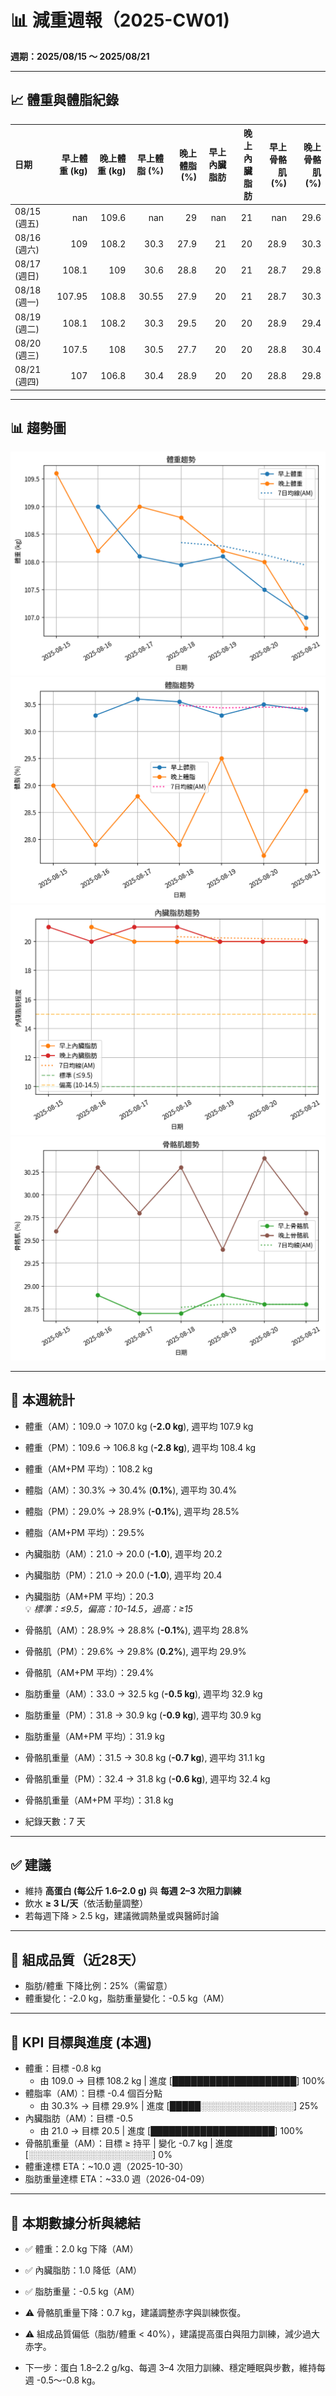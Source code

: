 # 📊 減重週報（2025-CW01)

**週期：2025/08/15 ～ 2025/08/21**  

---

## 📈 體重與體脂紀錄

| 日期         |   早上體重 (kg) |   晚上體重 (kg) |   早上體脂 (%) |   晚上體脂 (%) |   早上內臟脂肪 |   晚上內臟脂肪 |   早上骨骼肌 (%) |   晚上骨骼肌 (%) |
|:-------------|----------------:|----------------:|---------------:|---------------:|---------------:|---------------:|-----------------:|-----------------:|
| 08/15 (週五) |          nan    |           109.6 |         nan    |           29   |            nan |             21 |            nan   |             29.6 |
| 08/16 (週六) |          109    |           108.2 |          30.3  |           27.9 |             21 |             20 |             28.9 |             30.3 |
| 08/17 (週日) |          108.1  |           109   |          30.6  |           28.8 |             20 |             21 |             28.7 |             29.8 |
| 08/18 (週一) |          107.95 |           108.8 |          30.55 |           27.9 |             20 |             21 |             28.7 |             30.3 |
| 08/19 (週二) |          108.1  |           108.2 |          30.3  |           29.5 |             20 |             20 |             28.9 |             29.4 |
| 08/20 (週三) |          107.5  |           108   |          30.5  |           27.7 |             20 |             20 |             28.8 |             30.4 |
| 08/21 (週四) |          107    |           106.8 |          30.4  |           28.9 |             20 |             20 |             28.8 |             29.8 |

---

## 📊 趨勢圖

![體重趨勢](2025-CW01_weight_trend.png)
![體脂率趨勢](2025-CW01_bodyfat_trend.png)
![內臟脂肪趨勢](2025-CW01_visceral_fat_trend.png)
![骨骼肌趨勢](2025-CW01_muscle_trend.png)

---

## 📌 本週統計

- 體重（AM）：109.0 → 107.0 kg  (**-2.0 kg**), 週平均 107.9 kg  
- 體重（PM）：109.6 → 106.8 kg  (**-2.8 kg**), 週平均 108.4 kg  
- 體重（AM+PM 平均）：108.2 kg  

- 體脂（AM）：30.3% → 30.4%  (**0.1%**), 週平均 30.4%  
- 體脂（PM）：29.0% → 28.9%  (**-0.1%**), 週平均 28.5%  
- 體脂（AM+PM 平均）：29.5%  

- 內臟脂肪（AM）：21.0 → 20.0  (**-1.0**), 週平均 20.2  
- 內臟脂肪（PM）：21.0 → 20.0  (**-1.0**), 週平均 20.4  
- 內臟脂肪（AM+PM 平均）：20.3  
  💡 *標準：≤9.5，偏高：10-14.5，過高：≥15*  

- 骨骼肌（AM）：28.9% → 28.8%  (**-0.1%**), 週平均 28.8%  
- 骨骼肌（PM）：29.6% → 29.8%  (**0.2%**), 週平均 29.9%  
- 骨骼肌（AM+PM 平均）：29.4%  

- 脂肪重量（AM）：33.0 → 32.5 kg  (**-0.5 kg**), 週平均 32.9 kg  
- 脂肪重量（PM）：31.8 → 30.9 kg  (**-0.9 kg**), 週平均 30.9 kg  
- 脂肪重量（AM+PM 平均）：31.9 kg  

- 骨骼肌重量（AM）：31.5 → 30.8 kg  (**-0.7 kg**), 週平均 31.1 kg  
- 骨骼肌重量（PM）：32.4 → 31.8 kg  (**-0.6 kg**), 週平均 32.4 kg  
- 骨骼肌重量（AM+PM 平均）：31.8 kg  

- 紀錄天數：7 天

---

## ✅ 建議
- 維持 **高蛋白 (每公斤 1.6–2.0 g)** 與 **每週 2–3 次阻力訓練**  
- 飲水 **≥ 3 L/天**（依活動量調整）  
- 若每週下降 > 2.5 kg，建議微調熱量或與醫師討論  

---

## 🧪 組成品質（近28天）

- 脂肪/體重 下降比例：25%（需留意）  
- 體重變化：-2.0 kg，脂肪重量變化：-0.5 kg（AM）  

---

## 🎯 KPI 目標與進度 (本週)

- 體重：目標 -0.8 kg  
  - 由 109.0 → 目標 108.2 kg  | 進度 [████████████████████] 100%  
- 體脂率（AM）：目標 -0.4 個百分點  
  - 由 30.3% → 目標 29.9%  | 進度 [█████░░░░░░░░░░░░░░░] 25%  
- 內臟脂肪（AM）：目標 -0.5  
  - 由 21.0 → 目標 20.5  | 進度 [████████████████████] 100%  
- 骨骼肌重量（AM）：目標 ≥ 持平  | 變化 -0.7 kg  | 進度 [░░░░░░░░░░░░░░░░░░░░] 0%  
- 體重達標 ETA：~10.0 週（2025-10-30）  
- 脂肪重量達標 ETA：~33.0 週（2026-04-09）  

---

## 🧠 本期數據分析與總結

- ✅ 體重：2.0 kg 下降（AM）
- ✅ 內臟脂肪：1.0 降低（AM）
- ✅ 脂肪重量：-0.5 kg（AM）
- ⚠️ 骨骼肌重量下降：0.7 kg，建議調整赤字與訓練恢復。
- ⚠️ 組成品質偏低（脂肪/體重 < 40%），建議提高蛋白與阻力訓練，減少過大赤字。

- 下一步：蛋白 1.8–2.2 g/kg、每週 3–4 次阻力訓練、穩定睡眠與步數，維持每週 -0.5～-0.8 kg。
